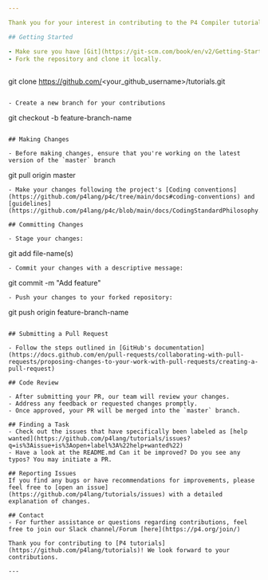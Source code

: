 ```yaml
---

Thank you for your interest in contributing to the P4 Compiler tutorials repository! Your contributions are important and will help to improve the project for everyone. Before you begin, please consider the guidelines below.

## Getting Started

- Make sure you have [Git](https://git-scm.com/book/en/v2/Getting-Started-Installing-Git) installed on your machine.
- Fork the repository and clone it locally.
  
  ```
  git clone https://github.com/<your_github_username>/tutorials.git
  ```
  
- Create a new branch for your contributions
  
  ```
  git checkout -b feature-branch-name
  ```

## Making Changes

- Before making changes, ensure that you're working on the latest version of the `master` branch
  
  ```
  git pull origin master
  ```
- Make your changes following the project's [Coding conventions](https://github.com/p4lang/p4c/tree/main/docs#coding-conventions) and [guidelines](https://github.com/p4lang/p4c/blob/main/docs/CodingStandardPhilosophy.md).

## Committing Changes

- Stage your changes:
  
  ```
  git add file-name(s)
  ```
- Commit your changes with a descriptive message:
  
  ```
  git commit -m "Add feature"
  ```
- Push your changes to your forked repository:
  
  ```
  git push origin feature-branch-name
  ```

## Submitting a Pull Request

- Follow the steps outlined in [GitHub's documentation](https://docs.github.com/en/pull-requests/collaborating-with-pull-requests/proposing-changes-to-your-work-with-pull-requests/creating-a-pull-request)

## Code Review

- After submitting your PR, our team will review your changes.
- Address any feedback or requested changes promptly.
- Once approved, your PR will be merged into the `master` branch.

## Finding a Task
- Check out the issues that have specifically been labeled as [help wanted](https://github.com/p4lang/tutorials/issues?q=is%3Aissue+is%3Aopen+label%3A%22help+wanted%22)
- Have a look at the README.md Can it be improved? Do you see any typos? You may initiate a PR.

## Reporting Issues
If you find any bugs or have recommendations for improvements, please feel free to [open an issue](https://github.com/p4lang/tutorials/issues) with a detailed explanation of changes.

## Contact
- For further assistance or questions regarding contributions, feel free to join our Slack channel/Forum [here](https://p4.org/join/)

Thank you for contributing to [P4 tutorials](https://github.com/p4lang/tutorials)! We look forward to your contributions.

---
```

